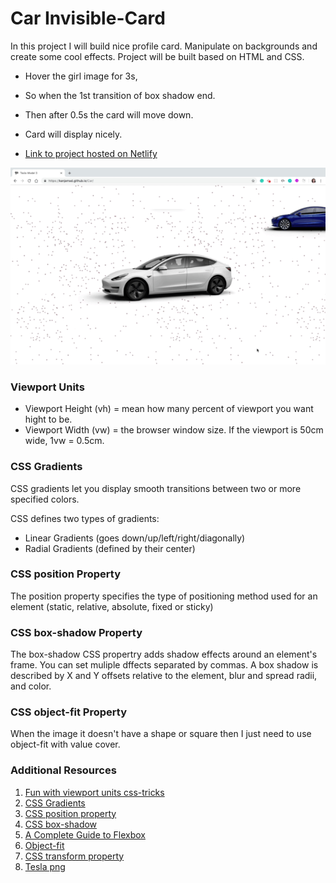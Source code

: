 #  Car Invisible-Card
In this project I will build nice profile card. Manipulate on backgrounds and create some cool effects. Project will be built based on HTML and CSS.
* Hover the girl image for 3s, 
* So when the 1st transition of box shadow end. 
* Then after 0.5s the card will move down. 
* Card will display nicely. 

* [Link to project hosted on Netlify](https://card-profile-kanjamad.netlify.com/)

![website-gif](images/car.gif "website-gif")


### Viewport Units
* Viewport Height (vh) = mean how many percent of viewport you want hight to be.
* Viewport Width (vw)  = the browser window size. If the viewport is 50cm wide, 1vw = 0.5cm.

### CSS Gradients
CSS gradients let you display smooth transitions between two or more specified colors.

CSS defines two types of gradients:

* Linear Gradients (goes down/up/left/right/diagonally)
* Radial Gradients (defined by their center)


### CSS position Property
The position property specifies the type of positioning method used for an element (static, relative, absolute, fixed or sticky)

### CSS box-shadow Property
The box-shadow CSS propertry adds shadow effects around an element's frame. You can set muliple dffects separated by commas. A box shadow is described by X and Y offsets relative to the element, blur and spread radii, and color.

### CSS object-fit Property
When the image it doesn't have a shape or square then I just need to use object-fit with value cover.



### Additional Resources
1. <a href="https://css-tricks.com/fun-viewport-units/" target="_blank">Fun with viewport units css-tricks</a>
2. <a href="https://www.w3schools.com/css/css3_gradients.asp" target="_blank">CSS Gradients</a>
3. <a href="https://www.w3schools.com/cssref/pr_class_position.asp" target="_blank">CSS position property</a>
4. <a href="https://developer.mozilla.org/en-US/docs/Web/CSS/box-shadow" target="_blank">CSS box-shadow</a>
5. <a href="https://css-tricks.com/snippets/css/a-guide-to-flexbox/" target="_blank">A Complete Guide to Flexbox</a>
6. <a href="https://css-tricks.com/almanac/properties/o/object-fit/" target="_blank">Object-fit</a>
7. <a href="https://css-tricks.com/almanac/properties/t/transform/" target="_blank">CSS transform property</a>
8. <a href="https://www.stickpng.com/cat/transport/cars/tesla?page=1" target="_blank">Tesla png</a>